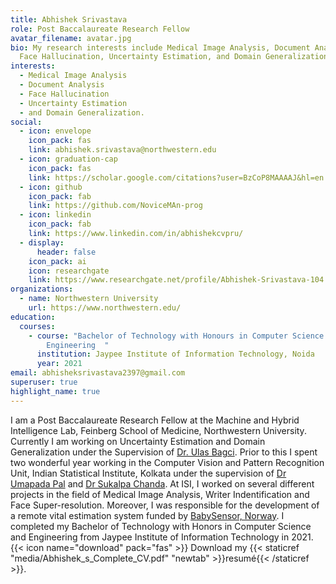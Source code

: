 ```yaml
---
title: Abhishek Srivastava
role: Post Baccalaureate Research Fellow
avatar_filename: avatar.jpg
bio: My research interests include Medical Image Analysis, Document Analysis,
  Face Hallucination, Uncertainty Estimation, and Domain Generalization.
interests:
  - Medical Image Analysis
  - Document Analysis
  - Face Hallucination
  - Uncertainty Estimation
  - and Domain Generalization.
social:
  - icon: envelope
    icon_pack: fas
    link: abhishek.srivastava@northwestern.edu
  - icon: graduation-cap
    icon_pack: fas
    link: https://scholar.google.com/citations?user=BzCoP8MAAAAJ&hl=en
  - icon: github
    icon_pack: fab
    link: https://github.com/NoviceMAn-prog
  - icon: linkedin
    icon_pack: fab
    link: https://www.linkedin.com/in/abhishekcvpru/
  - display:
      header: false
    icon_pack: ai
    icon: researchgate
    link: https://www.researchgate.net/profile/Abhishek-Srivastava-104
organizations:
  - name: Northwestern University
    url: https://www.northwestern.edu/
education:
  courses:
    - course: "Bachelor of Technology with Honours in Computer Science and
        Engineering  "
      institution: Jaypee Institute of Information Technology, Noida
      year: 2021
email: abhisheksrivastava2397@gmail.com
superuser: true
highlight_name: true
---
```

I am a Post Baccalaureate Research Fellow at the Machine and Hybrid Intelligence Lab, Feinberg School of Medicine, Northwestern University. Currently I am working on Uncertainty Estimation and Domain Generalization under the Supervision of [Dr. Ulas Bagci](https://sites.northwestern.edu/bagci/). Prior to this I spent two wonderful year working in the Computer Vision and Pattern Recognition Unit, Indian Statistical Institute, Kolkata under the supervision of [Dr Umapada Pal](https://www.isical.ac.in/~umapada/) and [Dr Sukalpa Chanda](https://www.hiof.no/iio/itk/english/people/aca/sukalpac/index.html). At ISI, I worked on several different projects in the field of Medical Image Analysis, Writer Indentification and Face Super-resolution. Moreover, I was responsible for the development of a remote vital estimation system funded by [BabySensor, Norway](https://babysensor.com/). I completed my Bachelor of Technology with Honors in Computer Science and Engineering from Jaypee Institute of Information Technology in 2021.
{{< icon name="download" pack="fas" >}} Download my {{< staticref "media/Abhishek_s_Complete_CV.pdf" "newtab" >}}resumé{{< /staticref >}}.
